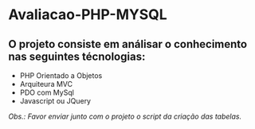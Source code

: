 # Avaliacao-PHP-MYSQL

## O projeto consiste em análisar o conhecimento nas seguintes técnologias:

* PHP Orientado a Objetos
* Arquiteura MVC
* PDO com MySql
* Javascript ou JQuery

*Obs.: Favor enviar junto com o projeto o script da criação das tabelas.*
